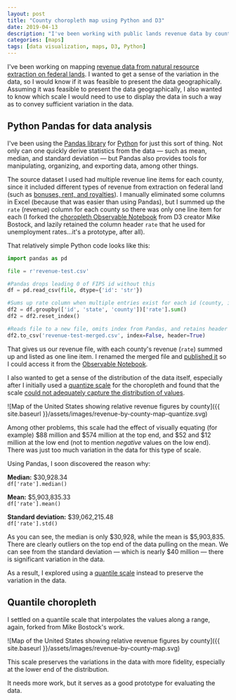 ```yaml
---
layout: post
title: "County choropleth map using Python and D3"
date: 2019-04-13
description: "I've been working with public lands revenue data by county to determine the most effective geospatial presentation."
categories: [maps]
tags: [data visualization, maps, D3, Python]
---
```


I've been working on mapping [revenue data from natural resource extraction on federal lands](https://revenuedata.doi.gov/). I wanted to get a sense of the variation in the data, so I would know if it was feasible to present the data geographically. Assuming it was feasible to present the data geographically, I also wanted to know which scale I would need to use to display the data in such a way as to convey sufficient variation in the data.

## Python Pandas for data analysis

I've been using the [Pandas library](https://pandas.pydata.org/) for [Python](https://www.python.org/) for just this sort of thing. Not only can one quickly derive statistics from the data — such as mean, median, and standard deviation — but Pandas also provides tools for manipulating, organizing, and exporting data, among other things.

The source dataset I used had multiple revenue line items for each county, since it included different types of revenue from extraction on federal land (such as [bonuses, rent, and royalties](https://revenuedata.doi.gov/how-it-works/revenues/#federal-lands-and-waters)). I manually eliminated some columns in Excel (because that was easier than using Pandas), but I summed up the `rate` (revenue) column for each county so there was only one line item for each (I forked the [choropleth Observable Notebook](https://observablehq.com/@d3/quantile-choropleth) from D3 creator Mike Bostock, and lazily retained the column header `rate` that he used for unemployment rates...it's a prototype, after all).

That relatively simple Python code looks like this:

```python
import pandas as pd

file = r'revenue-test.csv'

#Pandas drops leading 0 of FIPS id without this
df = pd.read_csv(file, dtype={'id': 'str'})

#Sums up rate column when multiple entries exist for each id (county, in this case)
df2 = df.groupby(['id', 'state', 'county'])['rate'].sum()
df2 = df2.reset_index()

#Reads file to a new file, omits index from Pandas, and retains header
df2.to_csv('revenue-test-merged.csv', index=False, header=True)
```

That gives us our revenue file, with each county's revenue (`rate`) summed up and listed as one line item. I renamed the merged file and [published it](https://raw.githubusercontent.com/rentry/rentry.github.io/master/data/revenue-test.csv) so I could access it from the [Observable Notebook](https://observablehq.com/@rentry/quantile-choropleth).

I also wanted to get a sense of the distribution of the data itself, especially after I initially used a [quantize scale](https://github.com/d3/d3-scale#quantize-scales) for the choropleth and found that the scale [could not adequately capture the distribution of values](https://observablehq.com/@rentry/choropleth). 

![Map of the United States showing relative revenue figures by county]({{ site.baseurl }}/assets/images/revenue-by-county-map-quantize.svg)

Among other problems, this scale had the effect of visually equating (for example) $88 million and $574 million at the top end, and $52 and $12 million at the low end (not to mention _negative_ values on the low end). There was just too much variation in the data for this type of scale.

Using Pandas, I soon discovered the reason why:

**Median:** $30,928.34<br>
`df['rate'].median()`

**Mean:** $5,903,835.33<br>
`df['rate'].mean()`

**Standard deviation:** $39,062,215.48<br>
`df['rate'].std()`

As you can see, the median is only $30,928, while the mean is $5,903,835. There are clearly outliers on the top end of the data pulling on the mean. We can see from the standard deviation — which is nearly $40 million — there is significant variation in the data.

As a result, I explored using a [quantile scale](https://github.com/d3/d3-scale#quantile-scales) instead to preserve the variation in the data.

## Quantile choropleth

I settled on a quantile scale that interpolates the values along a range, again, forked from Mike Bostock's work.

![Map of the United States showing relative revenue figures by county]({{ site.baseurl }}/assets/images/revenue-by-county-map.svg)

This scale preserves the variations in the data with more fidelity, especially at the lower end of the distribution.

It needs more work, but it serves as a good prototype for evaluating the data.